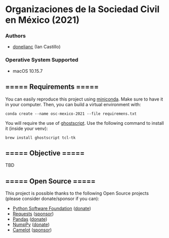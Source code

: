 # Organizaciones de la Sociedad Civil en México (2021)

### Authors
- [donelianc](https://twitter.com/donelianc) (Ian Castillo)

### Operative System Supported
- macOS 10.15.7

## ===== Requirements =====
You can easily reproduce this project using [miniconda](https://conda.io/projects/conda/en/latest/user-guide/install/index.html). Make sure to have it in your computer. Then, you can build a virtual environment with:

`conda create --name osc-mexico-2021 --file requiremens.txt`

You will require the use of [ghostscript](https://www.ghostscript.com/doc/9.27/Install.htm). Use the following command to install it (inside your venv):

`brew install ghostscript tcl-tk`

## ===== Objective =====

TBD

## ===== Open Source =====
This project is possible thanks to the following Open Source projects (please consider donate/sponsor if you can):

- [Python Software Foundation](https://www.python.org/psf/) ([donate](https://psfmember.org/civicrm/contribute/transact?reset=1&id=2))
- [Requests](https://github.com/psf/requests) ([sponsor](https://www.python.org/psf/sponsorship/))
- [Pandas](https://github.com/pandas-dev/pandas) ([donate](https://pandas.pydata.org/donate.html))
- [NumpPy](https://github.com/numpy/numpy) ([donate](https://numfocus.org/donate-to-numpy))
- [Camelot](https://github.com/camelot-dev/camelot) ([sponsor](https://opencollective.com/camelot))